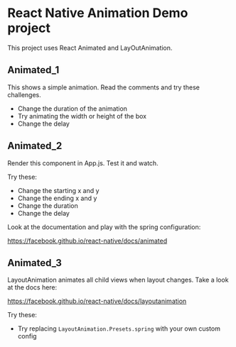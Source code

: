 # React Native Animation Demo project 

This project uses React Animated and LayOutAnimation. 

## Animated_1

This shows a simple animation. Read the comments and try these challenges.

- Change the duration of the animation
- Try animating the width or height of the box
- Change the delay

## Animated_2 

Render this component in App.js. Test it and watch. 

Try these: 

- Change the starting x and y
- Change the ending x and y
- Change the duration
- Change the delay

Look at the documentation and play with the spring configuration: 

https://facebook.github.io/react-native/docs/animated

## Animated_3

LayoutAnimation animates all child views when layout changes. Take a look at the docs here: 

https://facebook.github.io/react-native/docs/layoutanimation

Try these: 

- Try replacing `LayoutAnimation.Presets.spring` with your own custom config

